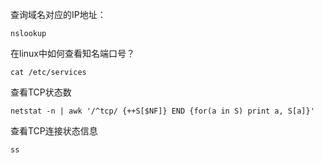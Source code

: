 
查询域名对应的IP地址：
```shell
nslookup
```



在linux中如何查看知名端口号？

```shell
cat /etc/services
```



查看TCP状态数

```shell
netstat -n | awk '/^tcp/ {++S[$NF]} END {for(a in S) print a, S[a]}'
```

查看TCP连接状态信息

```shell
ss
```

